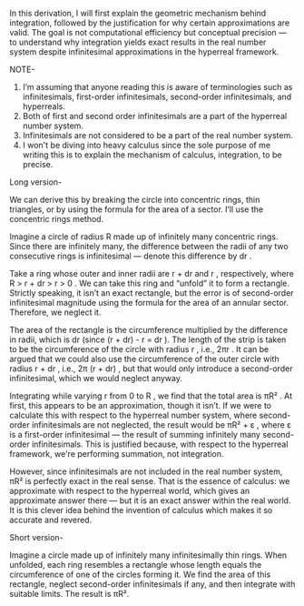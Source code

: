 In this derivation, I will first explain the geometric mechanism behind integration, followed by the justification for why certain approximations are valid. The goal is not computational efficiency but conceptual precision — to understand why integration yields exact results in the real number system despite infinitesimal approximations in the hyperreal framework.

NOTE-
1) I’m assuming that anyone reading this is aware of terminologies such as infinitesimals, first-order infinitesimals, second-order infinitesimals, and hyperreals.
2) Both of first and second order infinitesimals are a part of the hyperreal number system. 
3) Infinitesimals are not considered to be a part of the real number system.
4) I won't be diving into heavy calculus since the sole purpose of me writing this is to explain the mechanism of calculus, integration, to be precise.


Long version-

We can derive this by breaking the circle into concentric rings, thin triangles, or by using the formula for the area of a sector. I’ll use the concentric rings method.

Imagine a circle of radius  R  made up of infinitely many concentric rings. Since there are infinitely many, the difference between the radii of any two consecutive rings is infinitesimal — denote this difference by  dr .

Take a ring whose outer and inner radii are  r + dr  and  r , respectively, where  R > r + dr > r > 0 . We can take this ring and “unfold” it to form a rectangle. Strictly speaking, it isn’t an exact rectangle, but the error is of second-order infinitesimal magnitude using the formula for the area of an annular sector. Therefore, we neglect it.

The area of the rectangle is the circumference multiplied by the difference in radii, which is  dr  (since  (r + dr) - r = dr ). The length of the strip is taken to be the circumference of the circle with radius  r , i.e.,  2πr . It can be argued that we could also use the circumference of the outer circle with radius  r + dr , i.e.,  2π (r + dr) , but that would only introduce a second-order infinitesimal, which we would neglect anyway.

Integrating while varying  r  from 0 to  R , we find that the total area is  πR² . At first, this appears to be an approximation, though it isn’t. If we were to calculate this with respect to the hyperreal number system, where second-order infinitesimals are not neglected, the result would be  πR² + ε , where  ε  is a first-order infinitesimal — the result of summing infinitely many second-order infinitesimals. This is justified because, with respect to the hyperreal framework, we're performing summation, not integration.

However, since infinitesimals are not included in the real number system,  πR²  is perfectly exact in the real sense. That is the essence of calculus: we approximate with respect to the hyperreal world, which gives an approximate answer there — but it is an exact answer within the real world. It is this clever idea behind the invention of calculus which makes it so accurate and revered.


 
Short version-

Imagine a circle made up of infinitely many infinitesimally thin rings. When unfolded, each ring resembles a rectangle whose length equals the circumference of one of the circles forming it. We find the area of this rectangle, neglect second-order infinitesimals if any, and then integrate with suitable limits. The result is πR².















